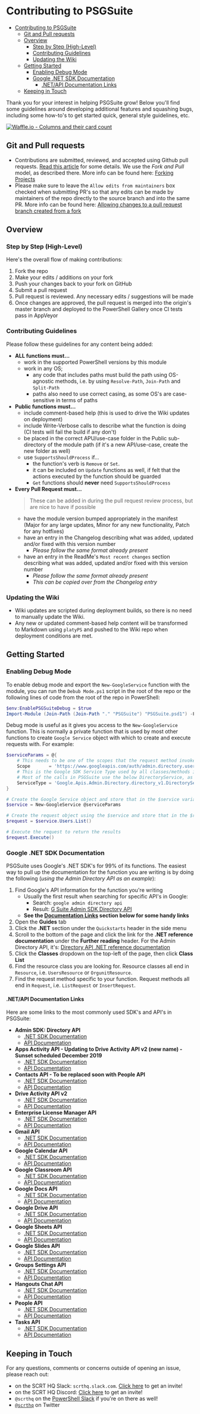 # Contributing to PSGSuite

<!-- TOC -->

* [Contributing to PSGSuite](#contributing-to-psgsuite)
  * [Git and Pull requests](#git-and-pull-requests)
  * [Overview](#overview)
    * [Step by Step (High-Level)](#step-by-step-high-level)
    * [Contributing Guidelines](#contributing-guidelines)
    * [Updating the Wiki](#updating-the-wiki)
  * [Getting Started](#getting-started)
    * [Enabling Debug Mode](#enabling-debug-mode)
    * [Google .NET SDK Documentation](#google-net-sdk-documentation)
      * [.NET/API Documentation Links](#netapi-documentation-links)
  * [Keeping in Touch](#keeping-in-touch)

<!-- /TOC -->

Thank you for your interest in helping PSGSuite grow! Below you'll find some guidelines around developing additional features and squashing bugs, including some how-to's to get started quick, general style guidelines, etc.

[![Waffle.io - Columns and their card count](https://badge.waffle.io/scrthq/PSGSuite.svg?columns=all)](https://waffle.io/scrthq/PSGSuite)

## Git and Pull requests

* Contributions are submitted, reviewed, and accepted using Github pull requests. [Read this article](https://help.github.com/articles/using-pull-requests) for some details. We use the _Fork and Pull_ model, as described there. More info can be found here: [Forking Projects](https://guides.github.com/activities/forking/)
* Please make sure to leave the `Allow edits from maintainers` box checked when submitting PR's so that any edits can be made by maintainers of the repo directly to the source branch and into the same PR. More info can be found here: [Allowing changes to a pull request branch created from a fork](https://help.github.com/articles/allowing-changes-to-a-pull-request-branch-created-from-a-fork/#enabling-repository-maintainer-permissions-on-existing-pull-requests)

## Overview

### Step by Step (High-Level)

Here's the overall flow of making contributions:
1. Fork the repo
2. Make your edits / additions on your fork
3. Push your changes back to your fork on GitHub
4. Submit a pull request
5. Pull request is reviewed. Any necessary edits / suggestions will be made
6. Once changes are approved, the pull request is merged into the origin's master branch and deployed to the PowerShell Gallery once CI tests pass in AppVeyor

### Contributing Guidelines

Please follow these guidelines for any content being added:

* **ALL functions must...**
    * work in the supported PowerShell versions by this module
    * work in any OS;
        * any code that includes paths must build the path using OS-agnostic methods, i.e. by using `Resolve-Path`, `Join-Path` and `Split-Path`
        * paths also need to use correct casing, as some OS's are case-sensitive in terms of paths
* **Public functions must...**
    * include comment-based help (this is used to drive the Wiki updates on deployment)
    * include Write-Verbose calls to describe what the function is doing (CI tests will fail the build if any don't)
    * be placed in the correct APU/use-case folder in the Public sub-directory of the module path (if it's a new API/use-case, create the new folder as well)
    * use `SupportsShouldProcess` if...
        * the function's verb is `Remove` or `Set`.
        * it can be included on `Update` functions as well, if felt that the actions executed by the function should be guarded
        * `Get` functions should **never** need `SupportsShouldProcess`
* **Every Pull Request must...**
    > These can be added in during the pull request review process, but are nice to have if possible
    * have the module version bumped appropriately in the manifest (Major for any large updates, Minor for any new functionality, Patch for any hotfixes)
    * have an entry in the Changelog describing what was added, updated and/or fixed with this version number
        * *Please follow the same format already present*
    * have an entry in the ReadMe's `Most recent changes` section describing what was added, updated and/or fixed with this version number
        * *Please follow the same format already present*
        * *This can be copied over from the Changelog entry*

### Updating the Wiki

* Wiki updates are scripted during deployment builds, so there is no need to manually update the Wiki.
* Any new or updated comment-based help content will be transformed to Markdown using `platyPS` and pushed to the Wiki repo when deployment conditions are met.

## Getting Started

### Enabling Debug Mode

To enable debug mode and export the `New-GoogleService` function with the module, you can run the `Debub Mode.ps1` script in the root of the repo or the following lines of code from the root of the repo in PowerShell:

```powershell
$env:EnablePSGSuiteDebug = $true
Import-Module (Join-Path (Join-Path "." "PSGSuite") "PSGSuite.psd1") -Force
```

Debug mode is useful as it gives you access to the `New-GoogleService` function. This is normally a private function that is used by most other functions to create `Google Service` object with which to create and execute requests with. For example:

```powershell
$serviceParams = @{
    # This needs to be one of the scopes that the request method invoked by the function needs
    Scope       = 'https://www.googleapis.com/auth/admin.directory.user'
    # This is the Google SDK Service Type used by all classes/methods in that category.
    # Most of the calls in PSGSuite use the below DirectoryService, as that houses the Google Admin SDK
    ServiceType = 'Google.Apis.Admin.Directory.directory_v1.DirectoryService'
}

# Create the Google Service object and store that in the $service variable
$service = New-GoogleService @serviceParams

# Create the request object using the $service and store that in the $request variable
$request = $service.Users.List()

# Execute the request to return the results
$request.Execute()
```

### Google .NET SDK Documentation

PSGSuite uses Google's .NET SDK's for 99% of its functions. The easiest way to pull up the documentation for the function you are writing is by doing the following (*using the Admin Directory API as an example*):

1. Find Google's API information for the function you're writing
    * Usually the first result when searching for specific API's in Google:
        * Search: `google admin directory api`
        * Result: [G Suite Admin SDK Directory API](https://developers.google.com/admin-sdk/directory/)
    * **See the [Documentation Links](#netapi-documentation-links) section below for some handy links**
2. Open the **Guides** tab
3. Click the **.NET** section under the `Quickstarts` header in the side menu
4. Scroll to the bottom of the page and click the link for the **.NET reference documentation** under the **Further reading** header. For the Admin Directory API, it's: [Directory API .NET reference documentation](https://developers.google.com/resources/api-libraries/documentation/admin/directory_v1/csharp/latest/)
5. Click the **Classes** dropdown on the top-left of the page, then click **Class List**
6. Find the resource class you are looking for. Resource classes all end in `Resource`, i.e. `UsersResource` or `OrgunitResource`.
7. Find the request method specific to your function. Request methods all end in `Request`, i.e. `ListRequest` or `InsertRequest`.

#### .NET/API Documentation Links

Here are some links to the most commonly used SDK's and API's in PSGSuite:

* **Admin SDK: Directory API**
    * [.NET SDK Documentation](https://developers.google.com/resources/api-libraries/documentation/admin/directory_v1/csharp/latest/index.html)
    * [API Documentation](https://developers.google.com/admin-sdk/directory/v1/reference/)
* **Apps Activity API - Updating to Drive Activity API v2 (new name) - Sunset scheduled December 2019**
    * [.NET SDK Documentation](https://developers.google.com/resources/api-libraries/documentation/appsactivity/v1/csharp/latest/)
    * [API Documentation](https://developers.google.com/drive/activity/v1/reference/)
* **Contacts API - To be replaced soon with People API**
    * [.NET SDK Documentation](https://developers.google.com/resources/api-libraries/documentation/contacts/v1/csharp/latest/)
    * [API Documentation](https://developers.google.com/contacts/v3/reference)
* **Drive Activity API v2**
    * [.NET SDK Documentation](https://developers.google.com/resources/api-libraries/documentation/driveactivity/v2/csharp/latest/)
    * [API Documentation](https://developers.google.com/drive/activity/v2/reference/rest/)
* **Enterprise License Manager API**
    * [.NET SDK Documentation](https://developers.google.com/resources/api-libraries/documentation/licensing/v1/csharp/latest/)
    * [API Documentation](https://developers.google.com/admin-sdk/licensing/v1/reference/)
* **Gmail API**
    * [.NET SDK Documentation](https://developers.google.com/resources/api-libraries/documentation/gmail/v1/csharp/latest/)
    * [API Documentation](https://developers.google.com/gmail/api/v1/reference/)
* **Google Calendar API**
    * [.NET SDK Documentation](https://developers.google.com/resources/api-libraries/documentation/calendar/v3/csharp/latest/)
    * [API Documentation](https://developers.google.com/calendar/v3/reference/)
* **Google Classroom API**
    * [.NET SDK Documentation](https://developers.google.com/resources/api-libraries/documentation/classroom/v1/csharp/latest/)
    * [API Documentation](https://developers.google.com/classroom/reference/rest/)
* **Google Docs API**
    * [.NET SDK Documentation](https://developers.google.com/resources/api-libraries/documentation/docs/v1/csharp/latest/)
    * [API Documentation](https://developers.google.com/docs/api/reference/rest/)
* **Google Drive API**
    * [.NET SDK Documentation](https://developers.google.com/resources/api-libraries/documentation/drive/v3/csharp/latest/)
    * [API Documentation](https://developers.google.com/drive/api/v3/reference/)
* **Google Sheets API**
    * [.NET SDK Documentation](https://developers.google.com/resources/api-libraries/documentation/sheets/v4/csharp/latest/)
    * [API Documentation](https://developers.google.com/sheets/api/reference/rest/)
* **Google Slides API**
    * [.NET SDK Documentation](https://developers.google.com/resources/api-libraries/documentation/slides/v1/csharp/latest/)
    * [API Documentation](https://developers.google.com/slides/reference/rest/)
* **Groups Settings API**
    * [.NET SDK Documentation](https://developers.google.com/resources/api-libraries/documentation/groupssettings/v1/csharp/latest/)
    * [API Documentation](https://developers.google.com/admin-sdk/groups-settings/v1/reference/groups)
* **Hangouts Chat API**
    * [.NET SDK Documentation](https://developers.google.com/resources/api-libraries/documentation/chat/v1/csharp/latest/)
    * [API Documentation](https://developers.google.com/hangouts/chat/reference/)
* **People API**
    * [.NET SDK Documentation](https://developers.google.com/resources/api-libraries/documentation/people/v1/csharp/latest/)
    * [API Documentation](https://developers.google.com/people/api/rest/)
* **Tasks API**
    * [.NET SDK Documentation](https://developers.google.com/resources/api-libraries/documentation/tasks/v1/csharp/latest/)
    * [API Documentation](https://developers.google.com/tasks/v1/reference/)


## Keeping in Touch

For any questions, comments or concerns outside of opening an issue, please reach out:
* on the SCRT HQ Slack: `scrthq.slack.com`. [Click here](https://scrthq-slack-invite.herokuapp.com/) to get an invite!
* on the SCRT HQ Discord: [Click here](https://discord.gg/G66zVG7) to get an invite!
* `@scrthq` on the [PowerShell Slack](http://slack.poshcode.org/) if you're on there as well!
* [`@scrthq`](https://twitter.com/scrthq) on Twitter
